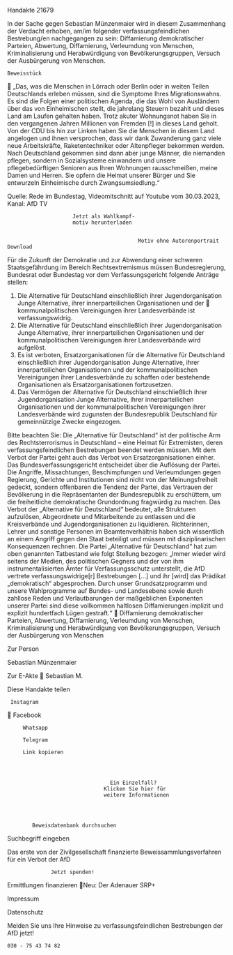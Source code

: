 Handakte 21679

In der Sache gegen Sebastian Münzenmaier wird in diesem Zusammenhang der
Verdacht erhoben, am/im folgender verfassungsfeindlichen Bestrebung/en
nachgegangen zu sein: Diffamierung demokratischer Parteien, Abwertung,
Diffamierung, Verleumdung von Menschen, Kriminalisierung und
Herabwürdigung von Bevölkerungsgruppen, Versuch der Ausbürgerung von
Menschen.




    Beweisstück
             „Das, was die Menschen in Lörrach oder Berlin oder in weiten Teilen
             Deutschlands erleben müssen, sind die Symptome Ihres
             Migrationswahns. Es sind die Folgen einer politischen Agenda, die das
             Wohl von Ausländern über das von Einheimischen stellt, die jahrelang
             Steuern bezahlt und dieses Land am Laufen gehalten haben. Trotz akuter
             Wohnungsnot haben Sie in den vergangenen Jahren Millionen von
             Fremden [!] in dieses Land geholt. Von der CDU bis hin zur Linken haben
             Sie die Menschen in diesem Land angelogen und ihnen versprochen, dass
             wir dank Zuwanderung ganz viele neue Arbeitskräfte, Raketentechniker
             oder Altenpfleger bekommen werden. Nach Deutschland gekommen
             sind dann aber junge Männer, die niemanden pflegen, sondern in
             Sozialsysteme einwandern und unsere pflegebedürftigen Senioren aus
             Ihren Wohnungen rausschmeißen, meine Damen und Herren. Sie opfern
             die Heimat unserer Bürger und Sie entwurzeln Einheimische durch
             Zwangsumsiedlung.“



Quelle:
Rede im Bundestag, Videomitschnitt auf Youtube vom 30.03.2023, Kanal: AfD TV




                         Jetzt als Wahlkampf-
                         motiv herunterladen


                                              Motiv ohne Autorenportrait       Download




Für die Zukunft der Demokratie und zur Abwendung einer schweren
Staatsgefährdung im Bereich Rechtsextremismus müssen Bundesregierung,
Bundesrat oder Bundestag vor dem Verfassungsgericht folgende Anträge stellen:


   1. Die Alternative für Deutschland einschließlich ihrer Jugendorganisation
      Junge Alternative, ihrer innerparteilichen Organisationen und der
      kommunalpolitischen Vereinigungen ihrer Landesverbände ist
      verfassungswidrig.
   2. Die Alternative für Deutschland einschließlich ihrer Jugendorganisation
      Junge Alternative, ihrer innerparteilichen Organisationen und der
      kommunalpolitischen Vereinigungen ihrer Landesverbände wird aufgelöst.
   3. Es ist verboten, Ersatzorganisationen für die Alternative für Deutschland
      einschließlich ihrer Jugendorganisation Junge Alternative, ihrer
      innerparteilichen Organisationen und der kommunalpolitischen
      Vereinigungen ihrer Landesverbände zu schaffen oder bestehende
      Organisationen als Ersatzorganisationen fortzusetzen.
   4. Das Vermögen der Alternative für Deutschland einschließlich ihrer
      Jugendorganisation Junge Alternative, ihrer innerparteilichen Organisationen
      und der kommunalpolitischen Vereinigungen ihrer Landesverbände wird
      zugunsten der Bundesrepublik Deutschland für gemeinnützige Zwecke
      eingezogen.



Bitte beachten Sie: Die „Alternative für Deutschland“ ist der politische Arm des Rechtsterrorismus in
Deutschland – eine Heimat für Extremisten, deren verfassungsfeindlichen Bestrebungen beendet
werden müssen. Mit dem Verbot der Partei geht auch das Verbot von Ersatzorganisationen einher. Das
Bundesverfassungsgericht entscheidet über die Auflösung der Partei. Die Angriffe, Missachtungen,
Beschimpfungen und Verleumdungen gegen Regierung, Gerichte und Institutionen sind nicht von der
Meinungsfreiheit gedeckt, sondern offenbaren die Tendenz der Partei, das Vertrauen der Bevölkerung
in die Repräsentanten der Bundesrepublik zu erschüttern, um die freiheitliche demokratische
Grundordnung fragwürdig zu machen. Das Verbot der „Alternative für Deutschland“ bedeutet, alle
Strukturen aufzulösen, Abgeordnete und Mitarbeitende zu entlassen und die Kreisverbände und
Jugendorganisationen zu liquidieren. Richterinnen, Lehrer und sonstige Personen im
Beamtenverhältnis haben sich wissentlich an einem Angriff gegen den Staat beteiligt und müssen mit
disziplinarischen Konsequenzen rechnen.
Die Partei „Alternative für Deutschland“ hat zum oben genannten Tatbestand wie folgt Stellung
bezogen: „Immer wieder wird seitens der Medien, des politischen Gegners und der von ihm
instrumentalisierten Ämter für Verfassungsschutz unterstellt, die AfD vertrete verfassungswidrige[r]
Bestrebungen […] und ihr [wird] das Prädikat „demokratisch“ abgesprochen. Durch unser
Grundsatzprogramm und unsere Wahlprogramme auf Bundes- und Landesebene sowie durch zahllose
Reden und Verlautbarungen der maßgeblichen Exponenten unserer Partei sind diese vollkommen
haltlosen Diffamierungen implizit und explizit hundertfach Lügen gestraft.“
      Diffamierung demokratischer Parteien, Abwertung, Diffamierung, Verleumdung von
      Menschen, Kriminalisierung und Herabwürdigung von Bevölkerungsgruppen, Versuch der
      Ausbürgerung von Menschen




Zur Person


Sebastian Münzenmaier

  Zur E-Akte
              Sebastian M.

Diese Handakte teilen


     Instagram
         Facebook

         Whatsapp

         Telegram

         Link kopieren




                                     Ein Einzelfall?
                                   Klicken Sie hier für
                                   weitere Informationen




            Beweisdatenbank durchsuchen

  Suchbegriff eingeben

  Das erste von der Zivilgesellschaft finanzierte
   Beweissammlungsverfahren für ein Verbot
                     der AfD

                  Jetzt spenden!




Ermittlungen finanzieren
Neu: Der Adenauer SRP+

Impressum

Datenschutz




Melden Sie uns Ihre Hinweise zu verfassungsfeindlichen Bestrebungen der AfD
jetzt!

    030 - 75 43 74 82
